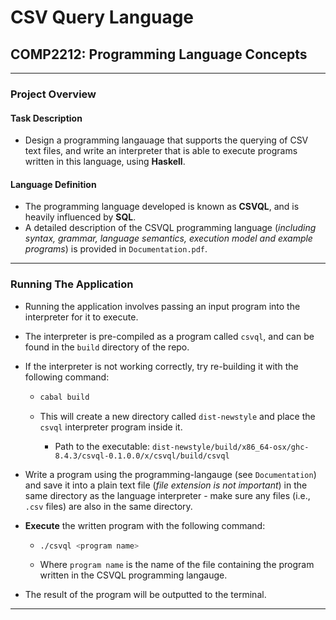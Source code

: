 # CSV Query Language

## COMP2212: Programming Language Concepts

---

### Project Overview

#### Task Description

- Design a programming langauage that supports the querying of CSV text files, and write an interpreter that is able to execute programs written in this language, using **Haskell**.

#### Language Definition

- The programming language developed is known as **CSVQL**, and is heavily influenced by **SQL**.
- A detailed description of the CSVQL programming language (*including syntax, grammar, language semantics, execution model and example programs*) is provided in `Documentation.pdf`. 

---

### Running The Application

- Running the application involves passing an input program into the interpreter for it to execute.

- The interpreter is pre-compiled as a program called `csvql`, and can be found in the `build` directory of the repo.

- If the interpreter is not working correctly, try re-building it with the following command:

  - ```bash
    cabal build
    ```

  - This will create a new directory called `dist-newstyle` and place the `csvql` interpreter program inside it.

    - Path to the executable: `dist-newstyle/build/x86_64-osx/ghc-8.4.3/csvql-0.1.0.0/x/csvql/build/csvql`

- Write a program using the programming-langauge (see `Documentation`) and save it into a plain text file (*file extension is not important*) in the same directory as the language interpreter - make sure any files (i.e., `.csv` files) are also in the same directory.

- **Execute** the written program with the following command:

  - ```bash
    ./csvql <program name>
    ```

  - Where `program name` is the name of the file containing the program written in the CSVQL programming langauge.

- The result of the program will be outputted to the terminal.

---

